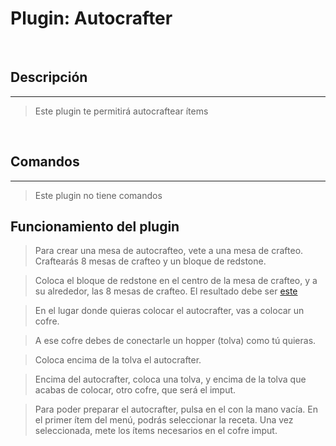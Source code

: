 # Plugin: Autocrafter

<br/>

## Descripción
---

> Este plugin te permitirá autocraftear ítems

<br/>

## Comandos 
---

> Este plugin no tiene comandos

## Funcionamiento del plugin

> Para crear una mesa de autocrafteo, vete a una mesa de crafteo. Craftearás 8 mesas de crafteo y un bloque de redstone.

> Coloca el bloque de redstone en el centro de la mesa de crafteo, y a su alrededor, las 8 mesas de crafteo. El resultado debe ser [este](https://i.ibb.co/wcGj6s3/image.png)

> En el lugar donde quieras colocar el autocrafter, vas a colocar un cofre.

> A ese cofre debes de conectarle un hopper (tolva) como tú quieras.

> Coloca encima de la tolva el autocrafter.

> Encima del autocrafter, coloca una tolva, y encima de la tolva que acabas de colocar, otro cofre, que será el imput.

> Para poder preparar el autocrafter, pulsa en el con la mano vacía. En el primer ítem del menú, podrás seleccionar la receta. Una vez seleccionada, mete los ítems necesarios en el cofre imput.